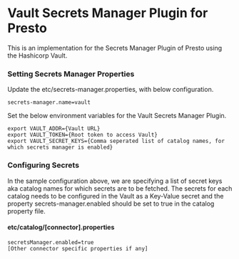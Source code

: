 # Vault Secrets Manager Plugin for Presto

This is an implementation for the Secrets Manager Plugin of Presto using the Hashicorp Vault.

### Setting Secrets Manager Properties

Update the etc/secrets-manager.properties, with below configuration.

    secrets-manager.name=vault

Set the below environment variables for the Vault Secrets Manager Plugin.

    export VAULT_ADDR={Vault URL}
    export VAULT_TOKEN={Root token to access Vault}
    export VAULT_SECRET_KEYS={Comma seperated list of catalog names, for which secrets manager is enabled}

### Configuring Secrets

In the sample configuration above, we are specifying a list of secret keys aka catalog names for which secrets are to be fetched. The secrets for each catalog needs to be configured in the Vault as a Key-Value secret and the property secrets-manager.enabled should be set to true in the catalog property file.

#### etc/catalog/[connector].properties

    secretsManager.enabled=true
    [Other connector specific properties if any]
